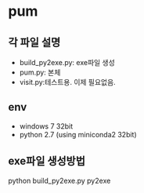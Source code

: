 # pum

## 각 파일 설명 ##
- build_py2exe.py: exe파일 생성
- pum.py: 본체
- visit.py:테스트용. 이제 필요없음.

## env ##
- windows 7 32bit
- python 2.7 (using miniconda2 32bit)

## exe파일 생성방법 ##
python build_py2exe.py py2exe
